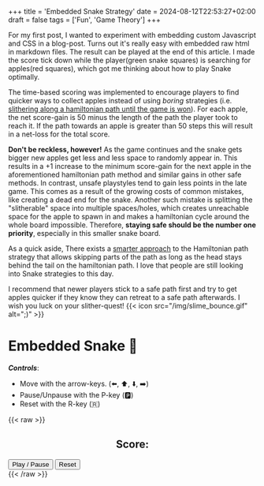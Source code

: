 +++
title = 'Embedded Snake Strategy'
date = 2024-08-12T22:53:27+02:00
draft = false
tags = ['Fun', 'Game Theory']
+++

For my first post, I wanted to experiment with embedding custom Javascript and CSS in a blog-post. Turns out it's really easy with embedded raw html in markdown files. The result can be played at the end of this article. I made the score tick down while the player(green snake squares) is searching for apples(red squares), which got me thinking about how to play Snake optimally.

The time-based scoring was implemented to encourage players to find quicker ways to collect apples instead of using *boring* strategies (i.e. [slithering along a hamiltonian path until the game is won](https://github.com/CheranMahalingam/Snake_Hamiltonian_Cycle_Solver/)). For each apple, the net score-gain is 50 minus the length of the path the player took to reach it. If the path towards an apple is greater than 50 steps this will result in a net-loss for the total score.

**Don't be reckless, however!** As the game continues and the snake gets bigger new apples get less and less space to randomly appear in. This results in a +1 increase to the minimum score-gain for the next apple in the aforementioned hamiltonian path method and similar gains in other safe methods. In contrast, unsafe playstyles tend to gain less points in the late game. This comes as a result of the growing costs of common mistakes, like creating a dead end for the snake. Another such mistake is splitting the "slitherable" space into multiple spaces/holes, which creates unreachable space for the apple to spawn in and makes a hamiltonian cycle around the whole board impossible. Therefore, **staying safe should be the number one priority**, especially in this smaller snake board.

As a quick aside, There exists a [smarter approach](https://johnflux.com/2015/05/02/nokia-6110-part-3-algorithms/) to the Hamiltonian path strategy that allows skipping parts of the path as long as the head stays behind the tail on the hamiltonian path. I love that people are still looking into Snake strategies to this day.

I recommend that newer players stick to a safe path first and try to get apples quicker if they know they can retreat to a safe path afterwards. I wish you luck on your slither-quest! {{< icon src="/img/slime_bounce.gif" alt=";)" >}}

# Embedded Snake 🐍

***Controls***:

* Move with the arrow-keys. (⬅️, ⬆️, ⬇️, ➡️)
* Pause/Unpause with the P-key (🅿️)
* Reset with the R-key (🇷)

{{< raw >}}
<link rel=stylesheet href="snake.css">
<script src="snake.js"></script>
<h2 style="text-align: center;">Score: <span id="score-counter"></span></h2>
<button id="play-button" type="button">Play / Pause</button>
<button id="reset-button" type="button">Reset</button>

<div id="snakegrid"><!-- JS puts a grid here --></div>
{{< /raw >}}
